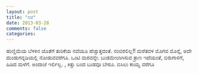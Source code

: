```yaml
---
layout: post
title: "ನವೆ"
date: 2013-03-28
comments: false
categories: 
---
```



  ಹುಣ್ಣಿಮೆಯ ಬೆಳಕಿನ ಜೊತೆಗೆ  ತುರಿಕೆಯ ನವೆಯೂ ಹೆಚ್ಚುತ್ತದಂತೆ.   ನಂಬಿರಲಿಲ್ಲ!!  ಮರೆತವಳ ಮೊಗವ ಮೊನ್ನೆ,  ಅದೇ ದುಂಡುಗನ್ನಡಿಯಲ್ಲಿ ನೋಡುವವರೆಗೂ.     ಒಂಟಿ ಮರವನ್ನೇ.   ಬುಡಮೇಲಾಗಿಸುವ ತ್ರಾಣ ಇದೆಯಂತೆ,  ಬಿರುಗಾಳಿಗೆ, ಹಿಡಿದ ಮಳೆಗೆ.   ಅಂದಾಜೆ ಇರ್ಲಿಲ್ಲ. ,  ಕಿತ್ತು ಬಂದ ಬುಡವೂ ಬೇರೂ.   ಬಿಸಿಲು ಕಾಯ್ವ ವರೆಗೂ   
